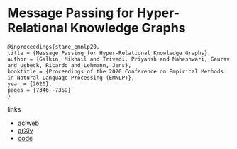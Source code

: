 # Message Passing for Hyper-Relational Knowledge Graphs

```
@inproceedings{stare_emnlp20,
title = {Message Passing for Hyper-Relational Knowledge Graphs},
author = {Galkin, Mikhail and Trivedi, Priyansh and Maheshwari, Gaurav and Usbeck, Ricardo and Lehmann, Jens},
booktitle = {Proceedings of the 2020 Conference on Empirical Methods in Natural Language Processing (EMNLP)},
year = {2020},
pages = {7346--7359}
}
```

links
- [aclweb](https://www.aclweb.org/anthology/2020.emnlp-main.596/)
- [arXiv](https://arxiv.org/abs/2009.10847)
- [code](https://github.com/migalkin/StarE)
